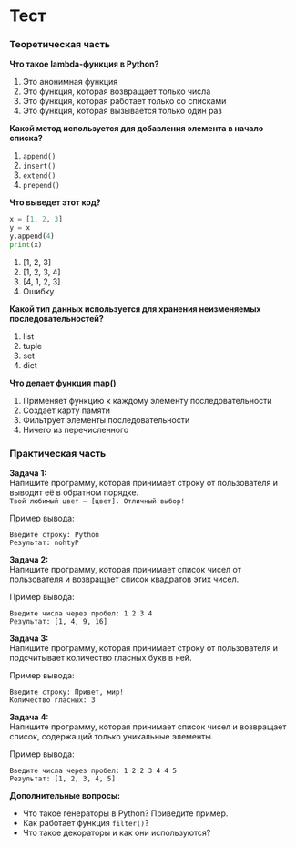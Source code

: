 # Тест
### Теоретическая часть

**Что такое lambda-функция в Python?**  
1) Это анонимная функция
2) Это функция, которая возвращает только числа
3) Это функция, которая работает только со списками
4) Это функция, которая вызывается только один раз

**Какой метод используется для добавления элемента в начало списка?**  
1) `append()`
2) `insert()`
3) `extend()`
4) `prepend()`

**Что выведет этот код?**  
```python
x = [1, 2, 3]
y = x
y.append(4)
print(x)
```
1) [1, 2, 3]
2) [1, 2, 3, 4]
3) [4, 1, 2, 3]
4) Ошибку

**Какой тип данных используется для хранения неизменяемых последовательностей?**
1) list
2) tuple
3) set
4) dict

**Что делает функция map()**
1) Применяет функцию к каждому элементу последовательности
2) Создает карту памяти
3) Фильтрует элементы последовательности
4) Ничего из перечисленного

### Практическая часть

**Задача 1:**  
Напишите программу, которая принимает строку от пользователя и выводит её в обратном порядке.  
`Твой любимый цвет — [цвет]. Отличный выбор!`

Пример вывода:  
```
Введите строку: Python
Результат: nohtyP
```

**Задача 2:**  
Напишите программу, которая принимает список чисел от пользователя и возвращает список квадратов этих чисел.  

Пример вывода:  

```
Введите числа через пробел: 1 2 3 4
Результат: [1, 4, 9, 16]
```

**Задача 3:**  
Напишите программу, которая принимает строку от пользователя и подсчитывает количество гласных букв в ней.  

Пример вывода:  
```
Введите строку: Привет, мир!
Количество гласных: 3
```

**Задача 4:**  
Напишите программу, которая принимает список чисел и возвращает список, содержащий только уникальные элементы.  

Пример вывода:  
```
Введите числа через пробел: 1 2 2 3 4 4 5
Результат: [1, 2, 3, 4, 5]
```

**Дополнительные вопросы:**  

- Что такое генераторы в Python? Приведите пример.
- Как работает функция `filter()`?
- Что такое декораторы и как они используются?
